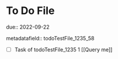 # To Do File

due:: 2022-09-22

metadatafield:: todoTestFile_1235_58

- [ ] Task of todoTestFile_1235 1 [[Query me]]

